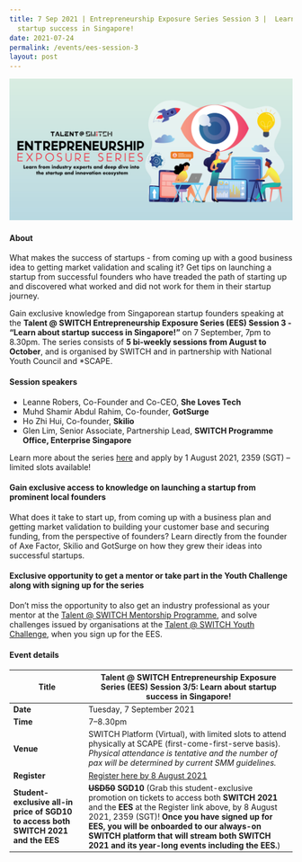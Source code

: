 ```yaml
---
title: 7 Sep 2021 | Entrepreneurship Exposure Series Session 3 |  Learn about
  startup success in Singapore!
date: 2021-07-24
permalink: /events/ees-session-3
layout: post
---
```

![Alt text for image on Isomer site](/images/All%20social%20media%20posts%20revised_EDM%20header.png)

#### About

What makes the success of startups - from coming up with a good business idea to getting market validation and scaling it? Get tips on launching a startup from successful founders who have treaded the path of starting up and discovered what worked and did not work for them in their startup journey.

Gain exclusive knowledge from Singaporean startup founders speaking at the **Talent @ SWITCH Entrepreneurship Exposure Series (EES) Session 3 - “Learn about startup success in Singapore!”** on 7 September, 7pm to 8.30pm. The series consists of **5 bi-weekly sessions from August to October**, and is organised by SWITCH and in partnership with National Youth Council and *SCAPE. 

#### Session speakers

- Leanne Robers, Co-Founder and Co-CEO, **She Loves Tech**
- Muhd Shamir Abdul Rahim, Co-founder, **GotSurge**
- Ho Zhi Hui, Co-founder, **Skilio**
- Glen Lim, Senior Associate, Partnership Lead, **SWITCH Programme Office, Enterprise Singapore**

Learn more about the series [here](https://www.switchsg.org/talent/entrepreneurship-exposure-series/overview) and apply by 1 August 2021, 2359 (SGT) – limited slots available!

#### Gain exclusive access to knowledge on launching a startup from prominent local founders

What does it take to start up, from coming up with a business plan and getting market validation to building your customer base and securing funding, from the perspective of founders? Learn directly from the founder of Axe Factor, Skilio and GotSurge on how they grew their ideas into successful startups.

#### Exclusive opportunity to get a mentor or take part in the Youth Challenge along with signing up for the series

Don’t miss the opportunity to also get an industry professional as your mentor at the [Talent @ SWITCH Mentorship Programme](https://www.switchsg.org/talent/ees/mentorship-programme), and solve challenges issued by organisations at the [Talent @ SWITCH Youth Challenge](https://www.switchsg.org/talent/ees/youth-challenge), when you sign up for the EES.

#### Event details

| **Title** | Talent @ SWITCH Entrepreneurship Exposure Series (EES) Session 3/5: Learn about startup success in Singapore!|
| -------- | -------- |
|**Date** | Tuesday, 7 September 2021 
| **Time**    | 7–8.30pm |
|**Venue** | SWITCH Platform (Virtual), with limited slots to attend physically at SCAPE (first-come-first-serve basis). *Physical attendance is tentative and the number of pax will be determined by current SMM guidelines.*
| **Register** | [Register here by 8 August 2021](https://bit.ly/EESapply) |
|**Student-exclusive all-in price of SGD10 to access both SWITCH 2021 and the EES** | **~~USD50~~ SGD10** (Grab this student-exclusive promotion on tickets to access both **SWITCH 2021** and the **EES** at the Register link above, by 8 August 2021, 2359 (SGT)! **Once you have signed up for EES, you will be onboarded to our always-on SWITCH platform that will stream both SWITCH 2021 and its year-long events including the EES.**)